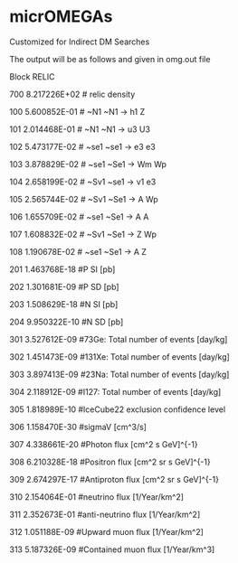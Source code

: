 # micrOMEGAs
Customized for Indirect DM Searches

The output will be as follows and given in omg.out file

Block RELIC

   700   8.217226E+02   # relic density
   
   100   5.600852E-01   # ~N1 ~N1 -> h1 Z
   
   101   2.014468E-01   # ~N1 ~N1 -> u3 U3
   
   102   5.473177E-02   # ~se1 ~se1 -> e3 e3
   
   103   3.878829E-02   # ~se1 ~Se1 -> Wm Wp
   
   104   2.658199E-02   # ~Sv1 ~se1 -> v1 e3
   
   105   2.565744E-02   # ~Sv1 ~Se1 -> A Wp
   
   106   1.655709E-02   # ~se1 ~Se1 -> A A
   
   107   1.608832E-02   # ~Sv1 ~Se1 -> Z Wp
   
   108   1.190678E-02   # ~se1 ~Se1 -> A Z
   
   201   1.463768E-18   #P SI [pb]
   
   202   1.301681E-09   #P SD [pb]
   
   203   1.508629E-18   #N SI [pb]
   
   204   9.950322E-10   #N SD [pb]
   
   301   3.527612E-09   #73Ge: Total number of events [day/kg]
   
   302   1.451473E-09   #131Xe: Total number of events [day/kg]
   
   303   3.897413E-09   #23Na: Total number of events [day/kg]
   
   304   2.118912E-09   #I127: Total number of events [day/kg]
   
   305   1.818989E-10   #IceCube22 exclusion confidence level
   
   306   1.158470E-30   #sigmaV [cm^3/s]
   
   307   4.338661E-20   #Photon flux [cm^2 s GeV]^{-1}
   
   308   6.210328E-18   #Positron flux [cm^2 sr s GeV]^{-1}
   
   309   2.674297E-17   #Antiproton flux [cm^2 sr s GeV]^{-1}
   
   310   2.154064E-01   #neutrino flux [1/Year/km^2]
   
   311   2.352673E-01   #anti-neutrino flux [1/Year/km^2]
   
   312   1.051188E-09   #Upward muon flux [1/Year/km^2]
   
   313   5.187326E-09   #Contained muon flux [1/Year/km^3]
   
